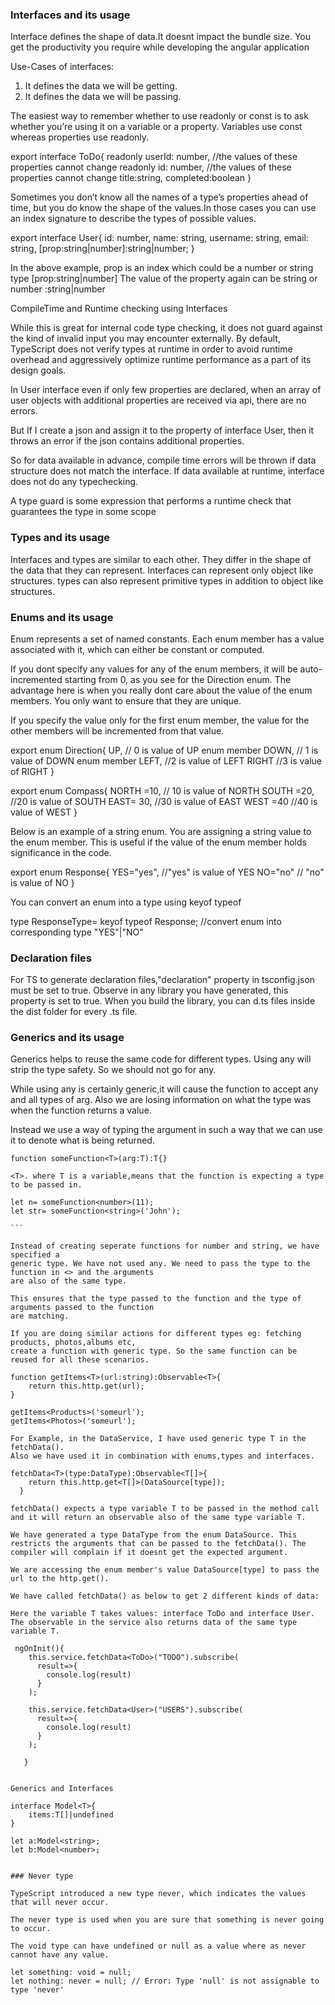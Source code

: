 ### Interfaces and its usage

Interface defines the shape of data.It doesnt impact the bundle size. You get the productivity you
require while developing the angular application

Use-Cases of interfaces:
1.  It defines the data we will be getting.
2.  It defines the data we will be passing.

The easiest way to remember whether to use readonly or const is to ask whether you’re using it on a variable or a property. Variables use const whereas properties use readonly.

export interface ToDo{
  readonly userId: number, //the values of these properties cannot change
  readonly id: number, //the values of these properties cannot change
  title:string,
  completed:boolean
}

Sometimes you don’t know all the names of a type’s properties ahead of time, but you do know the shape of the values.In those cases you can use an index signature to describe the types of possible values.

export interface User{
  id: number,
  name: string,
 username: string,
 email: string,
 [prop:string|number]:string|number;
}

In the above example, prop is an index which could be a number or string type [prop:string|number]
The value of the property again can be string or number :string|number

CompileTime and Runtime checking using Interfaces

While this is great for internal code type checking, it does not guard against the kind of invalid input you may encounter externally. By default, TypeScript does not verify types at runtime in order to avoid runtime overhead and aggressively optimize runtime performance as a 
part of its design goals.

In User interface even if only few properties are declared, when an array of user objects with additional properties are received via api, there are no errors.

But If I create a json and assign it to the property of interface User, then it throws an error
if the json contains additional properties.

So for data available in advance, compile time errors will be thrown if data structure does not match the interface.
If data available at runtime, interface does not do any typechecking.

A type guard is some expression that performs a runtime check that guarantees the type in some scope


### Types and its usage
 
 Interfaces and types are similar to each other. They differ in the shape of the data that they can
 represent.
 Interfaces can represent only object like structures.
 types can also represent primitive types in addition to object like structures.


### Enums and its usage

Enum represents a set of named constants. Each enum member has a value associated with it, which can either be constant or computed.

If you dont specify any values for any of the enum members, it will be auto-incremented starting from 0,
as you see for the Direction enum. The advantage here is when you really dont care about the value
of the enum members. You only want to ensure that they are unique.

If you specify the value only for the first enum member, the value for the other members will be incremented from that value.


export enum Direction{
  UP, // 0 is value of UP enum member
  DOWN, // 1 is value of DOWN enum member
  LEFT, //2 is value of LEFT
  RIGHT //3 is value of RIGHT
  }
  
  export enum Compass{
    NORTH =10, // 10 is value of NORTH
    SOUTH =20, //20 is value of SOUTH
    EAST= 30, //30 is value of EAST
    WEST =40 //40 is value of WEST
  }

  Below is an example of a string enum. You are assigning a string value to the enum member.
  This is useful if the value of the enum member holds significance in the code.
  
  export enum Response{
    YES="yes", //"yes" is value of YES
    NO="no" // "no" is value of NO
  }

You can convert an enum into a type using keyof typeof

type ResponseType= keyof typeof Response; //convert enum into corresponding type "YES"|"NO"


### Declaration files

For TS to generate declaration files,"declaration" property in tsconfig.json must be set to true.
Observe in any library you have generated, this property is set to true. When you build the library,
you can d.ts files inside the dist folder for every .ts file.

### Generics and its usage

Generics helps to reuse the same code for different types.
Using any will strip the type safety. So we should not go for any.

While using any is certainly generic,it will cause the function to accept any and all types of arg. Also
we are losing information on what the type was when the function returns a value.

Instead we use a way of typing the argument in such a way that we can use it to denote what is being 
returned.

``````
function someFunction<T>(arg:T):T{}

<T>. where T is a variable,means that the function is expecting a type to be passed in.

let n= someFunction<number>(11);
let str= someFunction<string>('John');

```

Instead of creating seperate functions for number and string, we have specified a 
generic type. We have not used any. We need to pass the type to the function in <> and the arguments
are also of the same type.

This ensures that the type passed to the function and the type of arguments passed to the function
are matching.

If you are doing similar actions for different types eg: fetching products, photos,albums etc,
create a function with generic type. So the same function can be reused for all these scenarios.

function getItems<T>(url:string):Observable<T>{
    return this.http.get(url);
}

getItems<Products>('someurl');
getItems<Photos>('someurl');

For Example, in the DataService, I have used generic type T in the fetchData().
Also we have used it in combination with enums,types and interfaces.

fetchData<T>(type:DataType):Observable<T[]>{
    return this.http.get<T[]>(DataSource[type]);
  }

fetchData() expects a type variable T to be passed in the method call and it will return an observable also of the same type variable T.

We have generated a type DataType from the enum DataSource. This restricts the arguments that can be passed to the fetchData(). The compiler will complain if it doesnt get the expected argument.

We are accessing the enum member's value DataSource[type] to pass the url to the http.get().

We have called fetchData() as below to get 2 different kinds of data:

Here the variable T takes values: interface ToDo and interface User.
The observable in the service also returns data of the same type variable T.

 ngOnInit(){
    this.service.fetchData<ToDo>("TODO").subscribe(
      result=>{
        console.log(result)
      }
    );

    this.service.fetchData<User>("USERS").subscribe(
      result=>{
        console.log(result)
      }
    );

   }


Generics and Interfaces

interface Model<T>{
    items:T[]|undefined
}

let a:Model<string>;
let b:Model<number>;


### Never type

TypeScript introduced a new type never, which indicates the values that will never occur.

The never type is used when you are sure that something is never going to occur. 

The void type can have undefined or null as a value where as never cannot have any value.

let something: void = null;
let nothing: never = null; // Error: Type 'null' is not assignable to type 'never'





